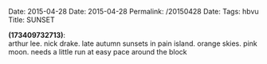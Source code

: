Date: 2015-04-28
Date: 2015-04-28
Permalink: /20150428
Date: 
Tags: hbvu
Title: SUNSET
  
**(173409732713)**:  
arthur lee. nick drake. late autumn sunsets in pain island. orange skies. pink moon. needs a little run at easy pace around the block